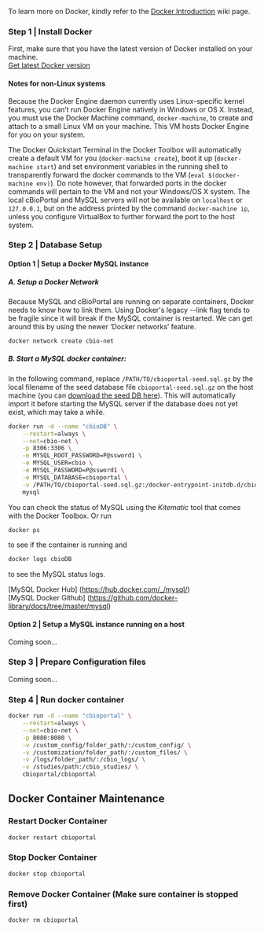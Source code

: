 To learn more on Docker, kindly refer to the [Docker Introduction](Docker-Introduction.md) wiki page.

### Step 1 | Install Docker

First, make sure that you have the latest version of Docker installed on your machine.    
[Get latest Docker version](https://www.docker.com)

#### Notes for non-Linux systems ####

Because the Docker Engine daemon currently uses Linux-specific kernel features, you can’t run Docker Engine natively in Windows or OS X. Instead, you must use the Docker Machine command, `docker-machine`, to create and attach to a small Linux VM on your machine. This VM hosts Docker Engine for you on your system.

The Docker Quickstart Terminal in the Docker Toolbox will automatically create a default VM for you (`docker-machine create`), boot it up (`docker-machine start`) and set environment variables in the running shell to transparently forward the docker commands to the VM (`eval $(docker-machine env)`). Do note however, that forwarded ports in the docker commands will pertain to the VM and not your Windows/OS X system. The local cBioPortal and MySQL servers will not be available on `localhost` or `127.0.0.1`, but on the address printed by the command `docker-machine ip`, unless you configure VirtualBox to further forward the port to the host system.

### Step 2 | Database Setup

#### Option 1 | Setup a Docker MySQL instance

##### A. Setup a Docker Network

Because MySQL and cBioPortal are running on separate containers, Docker needs to know how to link them. Using Docker's legacy --link flag tends to be fragile since it will break if the MySQL container is restarted. We can get around this by using the newer ‘Docker networks’ feature.

```bash
docker network create cbio-net
```

##### B. Start a MySQL docker container:

In the following command, replace `/PATH/TO/cbioportal-seed.sql.gz` by the local filename of the seed database file `cbioportal-seed.sql.gz` on the host machine (you can [download the seed DB here](Downloads.md#seed-database)). This will automatically import it before starting the MySQL server if the database does not yet exist, which may take a while.

```bash
docker run -d --name "cbioDB" \
	--restart=always \
	--net=cbio-net \
	-p 8306:3306 \
	-e MYSQL_ROOT_PASSWORD=P@ssword1 \
	-e MYSQL_USER=cbio \
	-e MYSQL_PASSWORD=P@ssword1 \
	-e MYSQL_DATABASE=cbioportal \
	-v /PATH/TO/cbioportal-seed.sql.gz:/docker-entrypoint-initdb.d/cbioportal-seed.sql.gz:ro \
	mysql
```

You can check the status of MySQL using the _Kitematic_ tool that comes with the Docker Toolbox. Or run
```bash
docker ps
```
to see if the container is running and
```bash
docker logs cbioDB
```
to see the MySQL status logs.

[MySQL Docker Hub] (https://hub.docker.com/_/mysql/)    
[MySQL Docker Github] (https://github.com/docker-library/docs/tree/master/mysql)

#### Option 2 | Setup a MySQL instance running on a host

Coming soon...

### Step 3 | Prepare Configuration files

Coming soon...

### Step 4 | Run docker container

```bash
docker run -d --name "cbioportal" \
    --restart=always \
    --net=cbio-net \
    -p 8080:8080 \
    -v /custom_config/folder_path/:/custom_config/ \
    -v /customization/folder_path/:/custom_files/ \
    -v /logs/folder_path/:/cbio_logs/ \
    -v /studies/path:/cbio_studies/ \
    cbioportal/cbioportal
```

## Docker Container Maintenance

### Restart Docker Container

```bash
docker restart cbioportal
```
### Stop Docker Container

```bash
docker stop cbioportal
```

### Remove Docker Container (Make sure container is stopped first)

```bash
docker rm cbioportal
```
